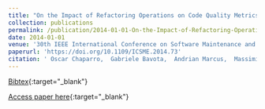 ```yaml
---
title: "On the Impact of Refactoring Operations on Code Quality Metrics"
collection: publications
permalink: /publication/2014-01-01-On-the-Impact-of-Refactoring-Operations-on-Code-Quality-Metrics
date: 2014-01-01
venue: '30th IEEE International Conference on Software Maintenance and Evolution, Victoria, BC, Canada, September 29 - October 3, 2014'
paperurl: 'https://doi.org/10.1109/ICSME.2014.73'
citation: ' Oscar Chaparro,  Gabriele Bavota,  Andrian Marcus,  Massimiliano Di Penta, &quot;On the Impact of Refactoring Operations on Code Quality Metrics.&quot; 30th IEEE International Conference on Software Maintenance and Evolution, Victoria, BC, Canada, September 29 - October 3, 2014, 2014.'
---
```

[Bibtex](https://dblp.org/rec/bib/conf/icsm/ChaparroBMP14){:target="_blank"}

[Access paper here](https://doi.org/10.1109/ICSME.2014.73){:target="_blank"}
